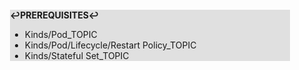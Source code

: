 <div style="margin:2em; background-color: #e0e0e0;">

<strong>↩PREREQUISITES↩</strong>

 * Kinds/Pod_TOPIC
 * Kinds/Pod/Lifecycle/Restart Policy_TOPIC
 * Kinds/Stateful Set_TOPIC

</div>

